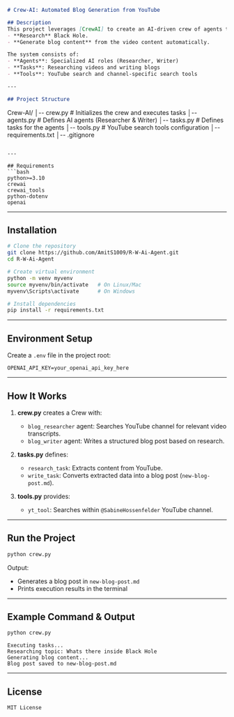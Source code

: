 ```markdown
# Crew-AI: Automated Blog Generation from YouTube

## Description
This project leverages [CrewAI] to create an AI-driven crew of agents that:
- **Research** Black Hole.
- **Generate blog content** from the video content automatically.

The system consists of:
- **Agents**: Specialized AI roles (Researcher, Writer)
- **Tasks**: Researching videos and writing blogs
- **Tools**: YouTube search and channel-specific search tools

---

## Project Structure
```

Crew-AI/
│-- crew\.py        # Initializes the crew and executes tasks
│-- agents.py      # Defines AI agents (Researcher & Writer)
│-- tasks.py       # Defines tasks for the agents
│-- tools.py       # YouTube search tools configuration
│-- requirements.txt
│-- .gitignore

````

---

## Requirements
```bash
python>=3.10
crewai
crewai_tools
python-dotenv
openai
````

---

## Installation

```bash
# Clone the repository
git clone https://github.com/AmitS1009/R-W-Ai-Agent.git
cd R-W-Ai-Agent

# Create virtual environment
python -m venv myvenv
source myvenv/bin/activate   # On Linux/Mac
myvenv\Scripts\activate      # On Windows

# Install dependencies
pip install -r requirements.txt
```

---

## Environment Setup

Create a `.env` file in the project root:

```env
OPENAI_API_KEY=your_openai_api_key_here
```

---

## How It Works

1. **crew\.py** creates a Crew with:

   * `blog_researcher` agent: Searches YouTube channel for relevant video transcripts.
   * `blog_writer` agent: Writes a structured blog post based on research.
2. **tasks.py** defines:

   * `research_task`: Extracts content from YouTube.
   * `write_task`: Converts extracted data into a blog post (`new-blog-post.md`).
3. **tools.py** provides:

   * `yt_tool`: Searches within `@SabineHossenfelder` YouTube channel.

---

## Run the Project

```bash
python crew.py
```

Output:

* Generates a blog post in `new-blog-post.md`
* Prints execution results in the terminal

---

## Example Command & Output

```bash
python crew.py
```

```plaintext
Executing tasks...
Researching topic: Whats there inside Black Hole
Generating blog content...
Blog post saved to new-blog-post.md
```

---

## License

```text
MIT License
```

```
```
